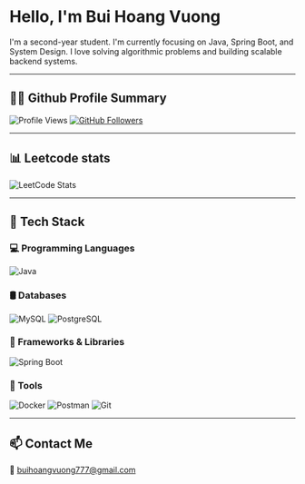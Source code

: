 # Hello, I'm Bui Hoang Vuong

I'm a second-year student. I'm currently focusing on Java, Spring Boot, and System Design. I love solving algorithmic problems and building scalable backend systems.

---

## 🧑‍💻 Github Profile Summary

![Profile Views](https://komarev.com/ghpvc/?username=buihoangvuong777&color=blueviolet)
[![GitHub Followers](https://img.shields.io/github/followers/buihoangvuong777?label=Followers&style=social)](https://github.com/buihoangvuong777)

---

## 📊 Leetcode stats

![LeetCode Stats](https://leetcard.jacoblin.cool/buihoangvuong777?theme=dark&font=Glory&ext=heatmap)


---

## 🧰 Tech Stack

### 💻 Programming Languages  
![Java](https://img.shields.io/badge/Java-%23ED8B00.svg?style=flat&logo=java&logoColor=white)


### 🛢️ Databases  
![MySQL](https://img.shields.io/badge/MySQL-%2300f.svg?style=flat&logo=mysql&logoColor=white)
![PostgreSQL](https://img.shields.io/badge/PostgreSQL-%23316192.svg?style=flat&logo=postgresql&logoColor=white)

### 🧱 Frameworks & Libraries  
![Spring Boot](https://img.shields.io/badge/Spring_Boot-6DB33F?style=flat&logo=spring-boot&logoColor=white)

### 🚀 Tools  
![Docker](https://img.shields.io/badge/Docker-%230db7ed.svg?style=flat&logo=docker&logoColor=white)
![Postman](https://img.shields.io/badge/Postman-FF6C37?style=flat&logo=postman&logoColor=white)
![Git](https://img.shields.io/badge/Git-%23F05033.svg?style=flat&logo=git&logoColor=white)

---

## 📫 Contact Me

📧 buihoangvuong777@gmail.com  
